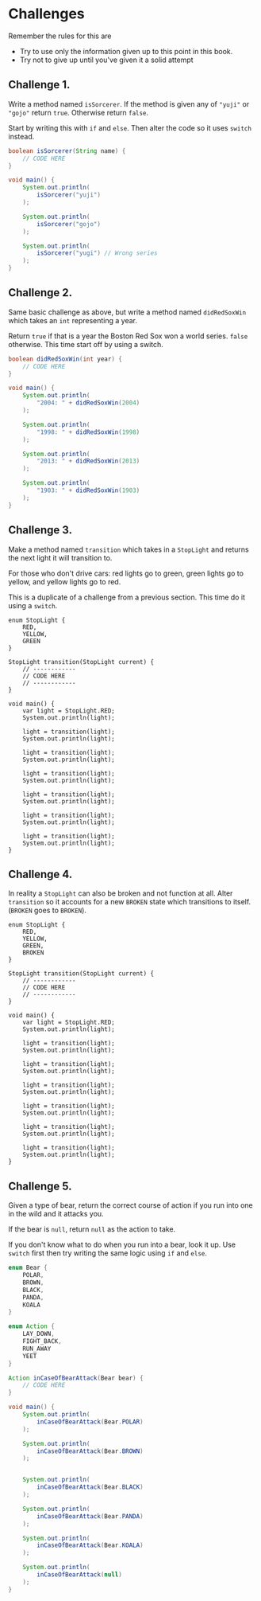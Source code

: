 # Challenges

Remember the rules for this are

- Try to use only the information given up to this point in this book.
- Try not to give up until you've given it a solid attempt

## Challenge 1.

Write a method named `isSorcerer`. If the method is given
any of `"yuji"` or `"gojo"` return `true`. Otherwise return `false`.

Start by writing this with `if` and `else`. Then alter the code so it uses
`switch` instead.

```java
boolean isSorcerer(String name) {
    // CODE HERE
}

void main() {
    System.out.println(
        isSorcerer("yuji")
    );

    System.out.println(
        isSorcerer("gojo")
    );

    System.out.println(
        isSorcerer("yugi") // Wrong series
    );
}
```

## Challenge 2.

Same basic challenge as above, but write a method named `didRedSoxWin`
which takes an `int` representing a year.

Return `true` if that is a year the Boston Red Sox won a world series.
`false` otherwise. This time start off by using a switch.

```java
boolean didRedSoxWin(int year) {
    // CODE HERE
}

void main() {
    System.out.println(
        "2004: " + didRedSoxWin(2004)
    );

    System.out.println(
        "1998: " + didRedSoxWin(1998)
    );

    System.out.println(
        "2013: " + didRedSoxWin(2013)
    );

    System.out.println(
        "1903: " + didRedSoxWin(1903)
    );
}
```


## Challenge 3.

Make a method named `transition` which takes in a `StopLight`
and returns the next light it will transition to.

For those who don't drive cars: red lights go to green,
green lights go to yellow, and yellow lights go to red.

This is a duplicate of a challenge from a previous section. This time
do it using a `switch`.

```java,editable
enum StopLight {
    RED,
    YELLOW,
    GREEN
}

StopLight transition(StopLight current) {
    // ------------
    // CODE HERE
    // ------------
}

void main() {
    var light = StopLight.RED;
    System.out.println(light);

    light = transition(light);
    System.out.println(light);

    light = transition(light);
    System.out.println(light);

    light = transition(light);
    System.out.println(light);

    light = transition(light);
    System.out.println(light);

    light = transition(light);
    System.out.println(light);

    light = transition(light);
    System.out.println(light);
}
```

## Challenge 4.

In reality a `StopLight` can also be broken and not function
at all. Alter `transition` so it accounts for a new `BROKEN`
state which transitions to itself. (`BROKEN` goes to `BROKEN`).

```java,editable
enum StopLight {
    RED,
    YELLOW,
    GREEN,
    BROKEN
}

StopLight transition(StopLight current) {
    // ------------
    // CODE HERE
    // ------------
}

void main() {
    var light = StopLight.RED;
    System.out.println(light);

    light = transition(light);
    System.out.println(light);

    light = transition(light);
    System.out.println(light);

    light = transition(light);
    System.out.println(light);

    light = transition(light);
    System.out.println(light);

    light = transition(light);
    System.out.println(light);

    light = transition(light);
    System.out.println(light);
}
```

## Challenge 5.

Given a type of bear, return the correct course of action
if you run into one in the wild and it attacks you.

If the bear is `null`, return `null` as the action to take.

If you don't know what to do when you run into a bear, look it up. Use `switch`
first then try writing the same logic using `if` and `else`.

```java
enum Bear {
    POLAR,
    BROWN,
    BLACK,
    PANDA,
    KOALA
}

enum Action {
    LAY_DOWN,
    FIGHT_BACK,
    RUN_AWAY
    YEET
}

Action inCaseOfBearAttack(Bear bear) {
    // CODE HERE
}

void main() {
    System.out.println(
        inCaseOfBearAttack(Bear.POLAR)
    );

    System.out.println(
        inCaseOfBearAttack(Bear.BROWN)
    );


    System.out.println(
        inCaseOfBearAttack(Bear.BLACK)
    );

    System.out.println(
        inCaseOfBearAttack(Bear.PANDA)
    );

    System.out.println(
        inCaseOfBearAttack(Bear.KOALA)
    );

    System.out.println(
        inCaseOfBearAttack(null)
    );
}
```